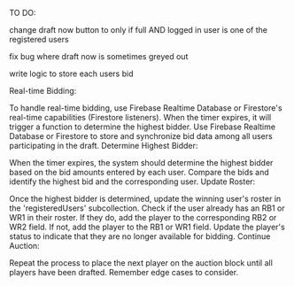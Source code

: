 TO DO:

change draft now button to only if full AND logged in user
is one of the registered users

fix bug where draft now is sometimes greyed out 

write logic to store each users bid


Real-time Bidding:

To handle real-time bidding, use Firebase Realtime Database or Firestore's real-time capabilities (Firestore listeners).
 When the timer expires, it will trigger a function to determine the highest bidder.
Use Firebase Realtime Database or Firestore to store and synchronize bid data among all users participating in the draft.
Determine Highest Bidder:

When the timer expires, the system should determine the highest bidder based on the bid amounts entered by each user.
Compare the bids and identify the highest bid and the corresponding user.
Update Roster:

Once the highest bidder is determined, update the winning user's roster in the 'registeredUsers' subcollection.
Check if the user already has an RB1 or WR1 in their roster. If they do, add the player to the corresponding RB2 or WR2 field. If not, add the player to the RB1 or WR1 field.
Update the player's status to indicate that they are no longer available for bidding.
Continue Auction:

Repeat the process to place the next player on the auction block until all players have been drafted.
Remember edge cases to consider. 